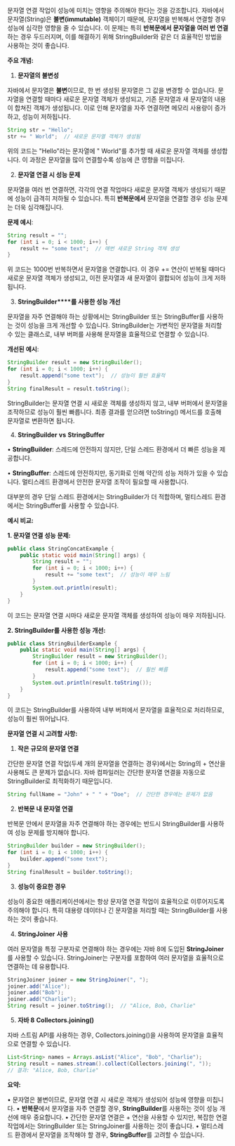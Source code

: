 문자열 연결 작업이 성능에 미치는 영향을 주의해야 한다는 것을 강조합니다. 자바에서 문자열(String)은 **불변(immutable)** 객체이기 때문에, 문자열을 반복해서 연결할 경우 성능에 심각한 영향을 줄 수 있습니다. 이 문제는 특히 **반복문에서 문자열을 여러 번 연결**하는 경우 두드러지며, 이를 해결하기 위해 StringBuilder와 같은 더 효율적인 방법을 사용하는 것이 좋습니다.

**주요 개념:**

1. **문자열의 불변성**

자바에서 문자열은 **불변**이므로, 한 번 생성된 문자열은 그 값을 변경할 수 없습니다. 문자열을 연결할 때마다 새로운 문자열 객체가 생성되고, 기존 문자열과 새 문자열의 내용이 합쳐진 객체가 생성됩니다. 이로 인해 문자열을 자주 연결하면 메모리 사용량이 증가하고, 성능이 저하됩니다.


```java
String str = "Hello";
str += " World";  // 새로운 문자열 객체가 생성됨
```

위의 코드는 "Hello"라는 문자열에 " World"를 추가할 때 새로운 문자열 객체를 생성합니다. 이 과정은 문자열을 많이 연결할수록 성능에 큰 영향을 미칩니다.

2. **문자열 연결 시 성능 문제**

문자열을 여러 번 연결하면, 각각의 연결 작업마다 새로운 문자열 객체가 생성되기 때문에 성능이 급격히 저하될 수 있습니다. 특히 **반복문에서** 문자열을 연결할 경우 성능 문제는 더욱 심각해집니다.

**문제 예시**:

```java
String result = "";
for (int i = 0; i < 1000; i++) {
    result += "some text";  // 매번 새로운 String 객체 생성
}
```

위 코드는 1000번 반복하면서 문자열을 연결합니다. 이 경우 += 연산이 반복될 때마다 새로운 문자열 객체가 생성되고, 이전 문자열과 새 문자열이 결합되어 성능이 크게 저하됩니다.

3. **StringBuilder****를 사용한 성능 개선**

문자열을 자주 연결해야 하는 상황에서는 StringBuilder 또는 StringBuffer를 사용하는 것이 성능을 크게 개선할 수 있습니다. StringBuilder는 가변적인 문자열을 처리할 수 있는 클래스로, 내부 버퍼를 사용해 문자열을 효율적으로 연결할 수 있습니다.

**개선된 예시**:

```java
StringBuilder result = new StringBuilder();
for (int i = 0; i < 1000; i++) {
    result.append("some text");  // 성능이 훨씬 효율적
}
String finalResult = result.toString();
```

StringBuilder는 문자열 연결 시 새로운 객체를 생성하지 않고, 내부 버퍼에서 문자열을 조작하므로 성능이 훨씬 빠릅니다. 최종 결과를 얻으려면 toString() 메서드를 호출해 문자열로 변환하면 됩니다.

4. **StringBuilder** **vs** **StringBuffer**

• **StringBuilder**: 스레드에 안전하지 않지만, 단일 스레드 환경에서 더 빠른 성능을 제공합니다.

• **StringBuffer**: 스레드에 안전하지만, 동기화로 인해 약간의 성능 저하가 있을 수 있습니다. 멀티스레드 환경에서 안전한 문자열 조작이 필요할 때 사용합니다.

대부분의 경우 단일 스레드 환경에서는 StringBuilder가 더 적합하며, 멀티스레드 환경에서는 StringBuffer를 사용할 수 있습니다.

**예시 비교:**

**1. 문자열 연결 성능 문제:**

```java
public class StringConcatExample {
    public static void main(String[] args) {
        String result = "";
        for (int i = 0; i < 1000; i++) {
            result += "some text";  // 성능이 매우 느림
        }
        System.out.println(result);
    }
}
```

이 코드는 문자열 연결 시마다 새로운 문자열 객체를 생성하여 성능이 매우 저하됩니다.

**2. StringBuilder를 사용한 성능 개선:**

```java
public class StringBuilderExample {
    public static void main(String[] args) {
        StringBuilder result = new StringBuilder();
        for (int i = 0; i < 1000; i++) {
            result.append("some text");  // 훨씬 빠름
        }
        System.out.println(result.toString());
    }
}
```

이 코드는 StringBuilder를 사용하여 내부 버퍼에서 문자열을 효율적으로 처리하므로, 성능이 훨씬 뛰어납니다.

**문자열 연결 시 고려할 사항:**

1. **작은 규모의 문자열 연결**

간단한 문자열 연결 작업(두세 개의 문자열을 연결하는 경우)에서는 String의 + 연산을 사용해도 큰 문제가 없습니다. 자바 컴파일러는 간단한 문자열 연결을 자동으로 StringBuilder로 최적화하기 때문입니다.

```java
String fullName = "John" + " " + "Doe";  // 간단한 경우에는 문제가 없음
```

2. **반복문 내 문자열 연결**

반복문 안에서 문자열을 자주 연결해야 하는 경우에는 반드시 StringBuilder를 사용하여 성능 문제를 방지해야 합니다.

```java
StringBuilder builder = new StringBuilder();
for (int i = 0; i < 1000; i++) {
    builder.append("some text");
}
String finalResult = builder.toString();
```

3. **성능이 중요한 경우**

성능이 중요한 애플리케이션에서는 항상 문자열 연결 작업이 효율적으로 이루어지도록 주의해야 합니다. 특히 대용량 데이터나 긴 문자열을 처리할 때는 StringBuilder를 사용하는 것이 좋습니다.

4. **StringJoiner** **사용**

여러 문자열을 특정 구분자로 연결해야 하는 경우에는 자바 8에 도입된 **StringJoiner**를 사용할 수 있습니다. StringJoiner는 구분자를 포함하여 여러 문자열을 효율적으로 연결하는 데 유용합니다.

```java
StringJoiner joiner = new StringJoiner(", ");
joiner.add("Alice");
joiner.add("Bob");
joiner.add("Charlie");
String result = joiner.toString();  // "Alice, Bob, Charlie"
```

5. **자바 8** **Collectors.joining()**

자바 스트림 API를 사용하는 경우, Collectors.joining()을 사용하여 문자열을 효율적으로 연결할 수 있습니다.

```java
List<String> names = Arrays.asList("Alice", "Bob", "Charlie");
String result = names.stream().collect(Collectors.joining(", "));
// 결과: "Alice, Bob, Charlie"
```

**요약:**

• 문자열은 불변이므로, 문자열 연결 시 새로운 객체가 생성되어 성능에 영향을 미칩니다.
• **반복문**에서 문자열을 자주 연결할 경우, **StringBuilder**를 사용하는 것이 성능 개선에 매우 중요합니다.
• 간단한 문자열 연결은 + 연산을 사용할 수 있지만, 복잡한 연결 작업에서는 StringBuilder 또는 StringJoiner를 사용하는 것이 좋습니다.
• 멀티스레드 환경에서 문자열을 조작해야 할 경우, **StringBuffer**를 고려할 수 있습니다.
